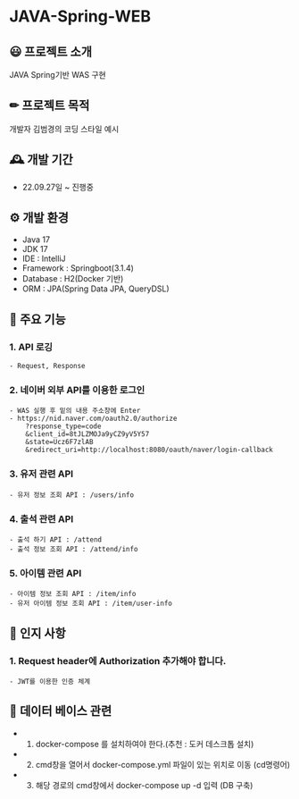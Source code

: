 # JAVA-Spring-WEB

## 😃 프로젝트 소개
JAVA Spring기반 WAS 구현

## ✏ 프로젝트 목적
개발자 김범경의 코딩 스타일 예시

## 🕰 개발 기간
* 22.09.27일 ~ 진행중

## ⚙️ 개발 환경
- Java 17
- JDK 17
- IDE : IntelliJ
- Framework : Springboot(3.1.4)
- Database : H2(Docker 기반)
- ORM : JPA(Spring Data JPA, QueryDSL)

## 📌 주요 기능
### 1. API 로깅
	- Request, Response 
	
### 2. 네이버 외부 API를 이용한 로그인
	- WAS 실행 후 밑의 내용 주소창에 Enter
	- https://nid.naver.com/oauth2.0/authorize
		?response_type=code
		&client_id=8tJLZMOJa9yCZ9yV5Y57
		&state=Ucz6F7zlAB
		&redirect_uri=http://localhost:8080/oauth/naver/login-callback
		
### 3. 유저 관련 API
	- 유저 정보 조회 API : /users/info
		
### 4. 출석 관련 API
	- 출석 하기 API : /attend
	- 출석 정보 조회 API : /attend/info
	
### 5. 아이템 관련 API
	- 아이템 정보 조회 API : /item/info
	- 유저 아이템 정보 조회 API : /item/user-info
	
## 📌 인지 사항
### 1. Request header에 Authorization 추가해야 합니다.
	- JWT를 이용한 인증 체계 
 
## 💾 데이터 베이스 관련
- 1. docker-compose 를 설치하여야 한다.(추천 : 도커 데스크톱 설치)
- 2. cmd창을 열어서 docker-compose.yml 파일이 있는 위치로 이동 (cd명령어)
- 3. 해당 경로의 cmd창에서 docker-compose up -d 입력 (DB 구축)